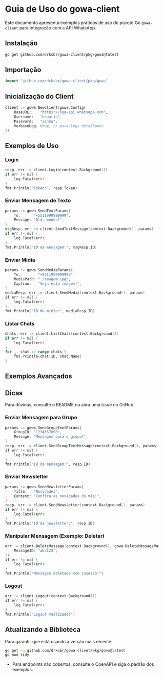# Guia de Uso do gowa-client

Este documento apresenta exemplos práticos de uso do pacote Go `gowa-client` para integração com a API WhatsApp.

## Instalação

```sh
go get github.com/drksbr/gowa-client/pkg/gowa@latest
```

## Importação

```go
import "github.com/drksbr/gowa-client/pkg/gowa"
```

## Inicialização do Client

```go
client := gowa.NewClient(gowa.Config{
    BaseURL:    "https://sua-api.whatsapp.com",
    Username:   "usuario",
    Password:   "senha",
    VerboseLog: true, // para logs detalhados
})
```

## Exemplos de Uso

### Login

```go
resp, err := client.Login(context.Background())
if err != nil {
    log.Fatal(err)
}
fmt.Println("Token:", resp.Token)
```

### Enviar Mensagem de Texto

```go
params := gowa.SendTextParams{
    To:      "+5511999999999",
    Message: "Olá, mundo!",
}
msgResp, err := client.SendTextMessage(context.Background(), params)
if err != nil {
    log.Fatal(err)
}
fmt.Println("ID da mensagem:", msgResp.ID)
```

### Enviar Mídia

```go
params := gowa.SendMediaParams{
    To:        "+5511999999999",
    MediaPath: "./imagem.jpg",
    Caption:   "Veja esta imagem!",
}
mediaResp, err := client.SendMedia(context.Background(), params)
if err != nil {
    log.Fatal(err)
}
fmt.Println("ID da mídia:", mediaResp.ID)
```

### Listar Chats

```go
chats, err := client.ListChats(context.Background())
if err != nil {
    log.Fatal(err)
}
for _, chat := range chats {
    fmt.Println(chat.ID, chat.Name)
}
```

## Exemplos Avançados

## Dicas

Para dúvidas, consulte o README ou abra uma issue no GitHub.

### Enviar Mensagem para Grupo

```go
params := gowa.SendGroupTextParams{
    GroupID: "1234567890",
    Message: "Mensagem para o grupo!",
}
resp, err := client.SendGroupTextMessage(context.Background(), params)
if err != nil {
    log.Fatal(err)
}
fmt.Println("ID da mensagem:", resp.ID)
```

### Enviar Newsletter

```go
params := gowa.SendNewsletterParams{
    Title:   "Novidades",
    Content: "Confira as novidades do mês!",
}
resp, err := client.SendNewsletter(context.Background(), params)
if err != nil {
    log.Fatal(err)
}
fmt.Println("ID da newsletter:", resp.ID)
```

### Manipular Mensagem (Exemplo: Deletar)

```go
err := client.DeleteMessage(context.Background(), gowa.DeleteMessageParams{
    MessageID: "abc123",
})
if err != nil {
    log.Fatal(err)
}
fmt.Println("Mensagem deletada com sucesso!")
```

### Logout

```go
err := client.Logout(context.Background())
if err != nil {
    log.Fatal(err)
}
fmt.Println("Logout realizado!")
```

## Atualizando a Biblioteca

Para garantir que está usando a versão mais recente:

```sh
go get -u github.com/drksbr/gowa-client/pkg/gowa@latest
go mod tidy
```

- Para endpoints não cobertos, consulte o OpenAPI e siga o padrão dos exemplos.
